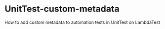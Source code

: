 # UnitTest-custom-metadata
How to add custom metadata to automation tests in UnitTest on LambdaTest
